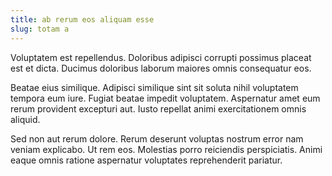 ```yaml
---
title: ab rerum eos aliquam esse
slug: totam a
---
```


Voluptatem est repellendus. Doloribus adipisci corrupti possimus placeat est et dicta. Ducimus doloribus laborum maiores omnis consequatur eos.

Beatae eius similique. Adipisci similique sint sit soluta nihil voluptatem tempora eum iure. Fugiat beatae impedit voluptatem. Aspernatur amet eum rerum provident excepturi aut. Iusto repellat animi exercitationem omnis aliquid.

Sed non aut rerum dolore. Rerum deserunt voluptas nostrum error nam veniam explicabo. Ut rem eos. Molestias porro reiciendis perspiciatis. Animi eaque omnis ratione aspernatur voluptates reprehenderit pariatur.
